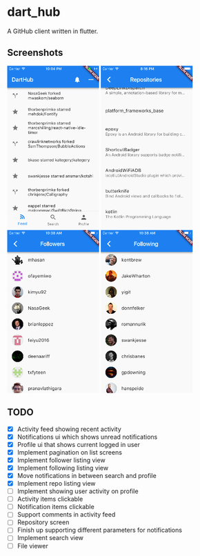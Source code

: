 # dart_hub

A GitHub client written in flutter.

## Screenshots

![Activity feed](screenshots/feedview.png) ![Repositories](screenshots/repos.png) ![Followers](screenshots/followers.png) ![Following](screenshots/following.png)


## TODO

- [x] Activity feed showing recent activity
- [x] Notifications ui which shows unread notifications
- [x] Profile ui that shows current logged in user
- [x] Implement pagination on list screens
- [x] Implement follower listing view
- [x] Implement following listing view
- [x] Move notifications in between search and profile
- [x] Implement repo listing view
- [ ] Implement showing user activity on profile
- [ ] Activity items clickable
- [ ] Notification items clickable
- [ ] Support comments in activity feed
- [ ] Repository screen
- [ ] Finish up supporting different parameters for notifications
- [ ] Implement search view
- [ ] File viewer
